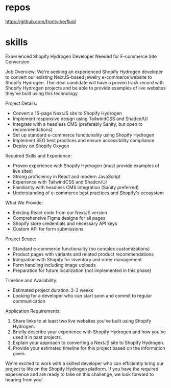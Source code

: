 # repos

https://github.com/frontvibe/fluid

# skills

Experienced Shopify Hydrogen Developer Needed for E-commerce Site Conversion

Job Overview:
We're seeking an experienced Shopify Hydrogen developer to convert our existing NextJS-based jewelry e-commerce website to Shopify Hydrogen. The ideal candidate will have a proven track record with Shopify Hydrogen projects and be able to provide examples of live websites they've built using this technology.

Project Details:

- Convert a 15-page NextJS site to Shopify Hydrogen
- Implement responsive design using TailwindCSS and Shadcn/UI
- Integrate with a headless CMS (preferably Sanity, but open to recommendations)
- Set up standard e-commerce functionality using Shopify Hydrogen
- Implement SEO best practices and ensure accessibility compliance
- Deploy on Shopify Oxygen

Required Skills and Experience:

- Proven experience with Shopify Hydrogen (must provide examples of live sites)
- Strong proficiency in React and modern JavaScript
- Experience with TailwindCSS and Shadcn/UI
- Familiarity with headless CMS integration (Sanity preferred)
- Understanding of e-commerce best practices and Shopify's ecosystem

What We Provide:

- Existing React code from our NextJS version
- Comprehensive Figma designs for all pages
- Shopify store credentials and necessary API keys
- Custom API for form submissions

Project Scope:

- Standard e-commerce functionality (no complex customizations)
- Product pages with variants and related product recommendations
- Integration with Shopify for inventory and order management
- Form handling including image uploads
- Preparation for future localization (not implemented in this phase)

Timeline and Availability:

- Estimated project duration: 2-3 weeks
- Looking for a developer who can start soon and commit to regular communication

Application Requirements:

1. Share links to at least two live websites you've built using Shopify Hydrogen.
2. Briefly describe your experience with Shopify Hydrogen and how you've used it in past projects.
3. Explain your approach to converting a NextJS site to Shopify Hydrogen.
4. Provide your estimated timeline for this project based on the information given.

We're excited to work with a skilled developer who can efficiently bring our project to life on the Shopify Hydrogen platform. If you have the required experience and are ready to take on this challenge, we look forward to hearing from you!
